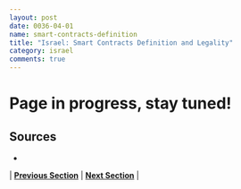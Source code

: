 ```yaml
---
layout: post
date: 0036-04-01
name: smart-contracts-definition
title: "Israel: Smart Contracts Definition and Legality"
category: israel
comments: true
---
```

# Page in progress, stay tuned!

Sources
-- 
- 


| **[Previous Section]( https://neo-project.github.io/global-blockchain-compliance-hub//israel/israel-final-liability.html)** | **[Next Section]( https://neo-project.github.io/global-blockchain-compliance-hub//israel/israel-dispute-resolution.html)** |

